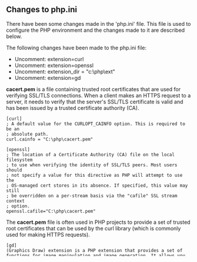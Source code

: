 ## Changes to php.ini
There have been some changes made in the 'php.ini' file. This file is used to configure the PHP environment and the changes made to it are described below.

The following changes have been made to the php.ini file:

* Uncomment: extension=curl
* Uncomment: extension=openssl
* Uncomment: extension_dir = "c:\php\ext"
* Uncomment: extension=gd


**cacert.pem** is a file containing trusted root certificates that are used for verifying SSL/TLS connections. When a client makes an HTTPS request to a server, it needs to verify that the server's SSL/TLS certificate is valid and has been issued by a trusted certificate authority (CA).
```
[curl]
; A default value for the CURLOPT_CAINFO option. This is required to be an
; absolute path.
curl.cainfo = "C:\php\cacert.pem"
```

```
[openssl]
; The location of a Certificate Authority (CA) file on the local filesystem
; to use when verifying the identity of SSL/TLS peers. Most users should
; not specify a value for this directive as PHP will attempt to use the
; OS-managed cert stores in its absence. If specified, this value may still
; be overridden on a per-stream basis via the "cafile" SSL stream context
; option.
openssl.cafile="C:\php\cacert.pem"
```

The **cacert.pem** file is often used in PHP projects to provide a set of trusted root certificates that can be used by the curl library (which is commonly used for making HTTPS requests). 

```
[gd]
(Graphics Draw) extension is a PHP extension that provides a set of functions for image manipulation and image generation. It allows you to work with different types of image formats, such as JPEG, PNG, GIF and many others. Commonly used GD functions such as imagecreatefromjpeg(), imagecreatefrompng(), imagecreatefromgif(), and imagejpeg()
```
